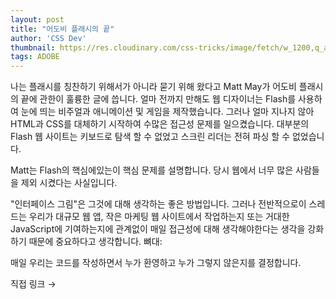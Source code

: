 ```yaml
---
layout: post
title: "어도비 플래시의 끝"
author: 'CSS Dev'
thumbnail: https://res.cloudinary.com/css-tricks/image/fetch/w_1200,q_auto,f_auto/https://css-tricks.com/wp-content/uploads/2021/01/flash-is-dead-e1582899917141.jpg
tags: ADOBE
---
```



나는 플래시를 칭찬하기 위해서가 아니라 묻기 위해 왔다고 Matt May가 어도비 플래시의 끝에 관한이 훌륭한 글에 씁니다.
 얼마 전까지 만해도 웹 디자이너는 Flash를 사용하여 눈에 띄는 비주얼과 애니메이션 및 게임을 제작했습니다.
 그러나 얼마 지나지 않아 HTML과 CSS를 대체하기 시작하여 수많은 접근성 문제를 일으켰습니다.
 대부분의 Flash 웹 사이트는 키보드로 탐색 할 수 없었고 스크린 리더는 전혀 파싱 할 수 없었습니다.

Matt는 Flash의 핵심에있는이 핵심 문제를 설명합니다. 당시 웹에서 너무 많은 사람들을 제외 시켰다는 사실입니다.

"인터페이스 그림"은 그것에 대해 생각하는 좋은 방법입니다.
 그러나 전반적으로이 스레드는 우리가 대규모 웹 앱, 작은 마케팅 웹 사이트에서 작업하는지 또는 거대한 JavaScript에 기여하는지에 관계없이 매일 접근성에 대해 생각해야한다는 생각을 강화하기 때문에 중요하다고 생각합니다.
 뼈대:

매일 우리는 코드를 작성하면서 누가 환영하고 누가 그렇지 않은지를 결정합니다.

직접 링크 →